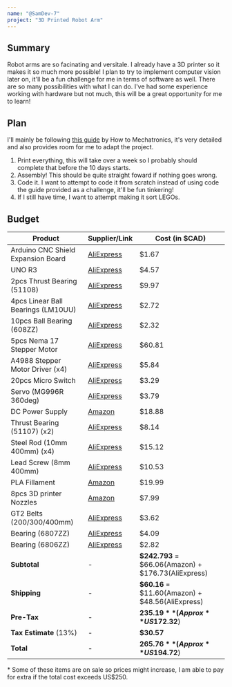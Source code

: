 ```yaml
---
name: "@SamDev-7"
project: "3D Printed Robot Arm"
---
```


## Summary

Robot arms are so facinating and versitale. I already have a 3D printer so it makes it so much more possible! I plan to try to implement computer vision later on, it'll be a fun challenge for me in terms of software as well. There are so many possibilities with what I can do.
I've had some experience working with hardware but not much, this will be a great opportunity for me to learn!

## Plan

I'll mainly be following [this guide](https://howtomechatronics.com/projects/scara-robot-how-to-build-your-own-arduino-based-robot/) by How to Mechatronics, it's very detailed and also provides room for me to adapt the project.
1. Print everything, this will take over a week so I probably should complete that before the 10 days starts.
2. Assembly! This should be quite straight foward if nothing goes wrong. 
3. Code it. I want to attempt to code it from scratch instead of using code the guide provided as a challenge, it'll be fun tinkering! 
4. If I still have time, I want to attempt making it sort LEGOs. 

## Budget

| Product | Supplier/Link | Cost (in $CAD) |
| - | - | - |
| Arduino CNC Shield Expansion Board | [AliExpress](https://www.aliexpress.com/item/32829639929.html) | $1.67 | 
| UNO R3 | [AliExpress](https://www.aliexpress.com/item/1005002997846504.html) | $4.57 | 
| 2pcs Thrust Bearing (51108) | [AliExpress](https://www.aliexpress.com/item/1000004759049.html) | $9.97 | 
| 4pcs Linear Ball Bearings (LM10UU) | [AliExpress](https://www.aliexpress.com/item/1005001371463997.html) | $2.72 |
| 10pcs Ball Bearing (608ZZ) | [AliExpress](https://www.aliexpress.com/item/32986355339.html) | $2.32 |
| 5pcs Nema 17 Stepper Motor | [AliExpress](https://www.aliexpress.com/item/1005001303445983.html) | $60.81 |
| A4988 Stepper Motor Driver (x4) | [AliExpress](https://www.aliexpress.com/item/32802244032.html) | $5.84 | 
| 20pcs Micro Switch | [AliExpress](https://www.aliexpress.com/item/32812476561.html) | $3.29 | 
| Servo (MG996R 360deg) | [AliExpress](https://www.aliexpress.com/item/32954365576.html) | $3.79 |
| DC Power Supply | [Amazon](https://www.amazon.ca/gp/product/B06Y64QLBM/) | $18.88 |
| Thrust Bearing (51107) (x2) | [AliExpress](https://www.aliexpress.com/item/1005004382521768.html) | $8.14 |
| Steel Rod (10mm 400mm) (x4) | [AliExpress](https://www.aliexpress.com/item/1005001355250604.html) | $15.12 |
| Lead Screw (8mm 400mm) | [AliExpress](https://www.aliexpress.com/item/32507277503.html) | $10.53 |
| PLA Fillament | [Amazon](https://www.amazon.ca/OVERTURE-Filament-Consumables-Dimensional-Accuracy/dp/B07PDW6X99/) | $19.99 |
| 8pcs 3D printer Nozzles | [Amazon](https://www.amazon.ca/gp/product/B0B7NL58XT/) | $7.99 |
| GT2 Belts (200/300/400mm) | [AliExpress](https://www.aliexpress.com/item/1005004309993673.html) | $3.62 |
| Bearing (6807ZZ) | [AliExpress](https://www.aliexpress.com/item/1005003399460456.html) | $4.09 |
| Bearing (6806ZZ) | [AliExpress](https://www.aliexpress.com/item/1005003943918727.html) | $2.82 |
| **Subtotal** | - | **$242.793** = $66.06(Amazon) + $176.73(AliExpress) |
| **Shipping** | - | **$60.16** = $11.60(Amazon) + $48.56(AliExpress) |
| **Pre-Tax** | - | **$235.19** (Approx **US$172.32**) |
| **Tax Estimate** (13%) | - | **$30.57** |
| **Total** | - | **$265.76** (Approx **US$194.72**) |

\* Some of these items are on sale so prices might increase, I am able to pay for extra if the total cost exceeds US$250.
